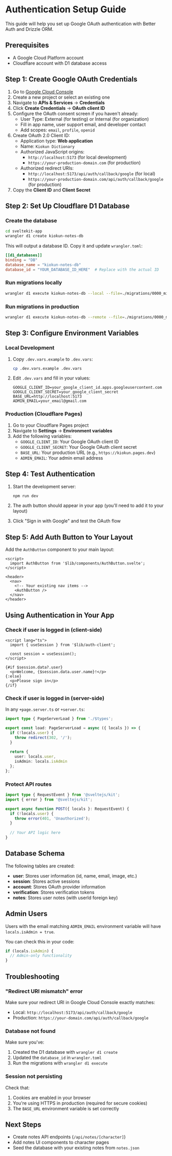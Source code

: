 # Authentication Setup Guide

This guide will help you set up Google OAuth authentication with Better Auth and Drizzle ORM.

## Prerequisites

- A Google Cloud Platform account
- Cloudflare account with D1 database access

## Step 1: Create Google OAuth Credentials

1. Go to [Google Cloud Console](https://console.cloud.google.com/)
2. Create a new project or select an existing one
3. Navigate to **APIs & Services** → **Credentials**
4. Click **Create Credentials** → **OAuth client ID**
5. Configure the OAuth consent screen if you haven't already:
   - User Type: External (for testing) or Internal (for organization)
   - Fill in app name, user support email, and developer contact
   - Add scopes: `email`, `profile`, `openid`
6. Create OAuth 2.0 Client ID:
   - Application type: **Web application**
   - Name: `Kiokun Dictionary`
   - Authorized JavaScript origins:
     - `http://localhost:5173` (for local development)
     - `https://your-production-domain.com` (for production)
   - Authorized redirect URIs:
     - `http://localhost:5173/api/auth/callback/google` (for local)
     - `https://your-production-domain.com/api/auth/callback/google` (for production)
7. Copy the **Client ID** and **Client Secret**

## Step 2: Set Up Cloudflare D1 Database

### Create the database

```bash
cd sveltekit-app
wrangler d1 create kiokun-notes-db
```

This will output a database ID. Copy it and update `wrangler.toml`:

```toml
[[d1_databases]]
binding = "DB"
database_name = "kiokun-notes-db"
database_id = "YOUR_DATABASE_ID_HERE"  # Replace with the actual ID
```

### Run migrations locally

```bash
wrangler d1 execute kiokun-notes-db --local --file=./migrations/0000_misty_sleeper.sql
```

### Run migrations in production

```bash
wrangler d1 execute kiokun-notes-db --remote --file=./migrations/0000_misty_sleeper.sql
```

## Step 3: Configure Environment Variables

### Local Development

1. Copy `.dev.vars.example` to `.dev.vars`:
   ```bash
   cp .dev.vars.example .dev.vars
   ```

2. Edit `.dev.vars` and fill in your values:
   ```
   GOOGLE_CLIENT_ID=your_google_client_id.apps.googleusercontent.com
   GOOGLE_CLIENT_SECRET=your_google_client_secret
   BASE_URL=http://localhost:5173
   ADMIN_EMAIL=your_email@gmail.com
   ```

### Production (Cloudflare Pages)

1. Go to your Cloudflare Pages project
2. Navigate to **Settings** → **Environment variables**
3. Add the following variables:
   - `GOOGLE_CLIENT_ID`: Your Google OAuth client ID
   - `GOOGLE_CLIENT_SECRET`: Your Google OAuth client secret
   - `BASE_URL`: Your production URL (e.g., `https://kiokun.pages.dev`)
   - `ADMIN_EMAIL`: Your admin email address

## Step 4: Test Authentication

1. Start the development server:
   ```bash
   npm run dev
   ```

2. The auth button should appear in your app (you'll need to add it to your layout)

3. Click "Sign in with Google" and test the OAuth flow

## Step 5: Add Auth Button to Your Layout

Add the `AuthButton` component to your main layout:

```svelte
<script>
  import AuthButton from '$lib/components/AuthButton.svelte';
</script>

<header>
  <nav>
    <!-- Your existing nav items -->
    <AuthButton />
  </nav>
</header>
```

## Using Authentication in Your App

### Check if user is logged in (client-side)

```svelte
<script lang="ts">
  import { useSession } from '$lib/auth-client';
  
  const session = useSession();
</script>

{#if $session.data?.user}
  <p>Welcome, {$session.data.user.name}!</p>
{:else}
  <p>Please sign in</p>
{/if}
```

### Check if user is logged in (server-side)

In any `+page.server.ts` or `+server.ts`:

```typescript
import type { PageServerLoad } from './$types';

export const load: PageServerLoad = async ({ locals }) => {
  if (!locals.user) {
    throw redirect(302, '/');
  }
  
  return {
    user: locals.user,
    isAdmin: locals.isAdmin
  };
};
```

### Protect API routes

```typescript
import type { RequestEvent } from '@sveltejs/kit';
import { error } from '@sveltejs/kit';

export async function POST({ locals }: RequestEvent) {
  if (!locals.user) {
    throw error(401, 'Unauthorized');
  }
  
  // Your API logic here
}
```

## Database Schema

The following tables are created:

- **user**: Stores user information (id, name, email, image, etc.)
- **session**: Stores active sessions
- **account**: Stores OAuth provider information
- **verification**: Stores verification tokens
- **notes**: Stores user notes (with userId foreign key)

## Admin Users

Users with the email matching `ADMIN_EMAIL` environment variable will have `locals.isAdmin = true`.

You can check this in your code:

```typescript
if (locals.isAdmin) {
  // Admin-only functionality
}
```

## Troubleshooting

### "Redirect URI mismatch" error

Make sure your redirect URI in Google Cloud Console exactly matches:
- Local: `http://localhost:5173/api/auth/callback/google`
- Production: `https://your-domain.com/api/auth/callback/google`

### Database not found

Make sure you've:
1. Created the D1 database with `wrangler d1 create`
2. Updated the `database_id` in `wrangler.toml`
3. Run the migrations with `wrangler d1 execute`

### Session not persisting

Check that:
1. Cookies are enabled in your browser
2. You're using HTTPS in production (required for secure cookies)
3. The `BASE_URL` environment variable is set correctly

## Next Steps

- Create notes API endpoints (`/api/notes/[character]`)
- Add notes UI components to character pages
- Seed the database with your existing notes from `notes.json`

